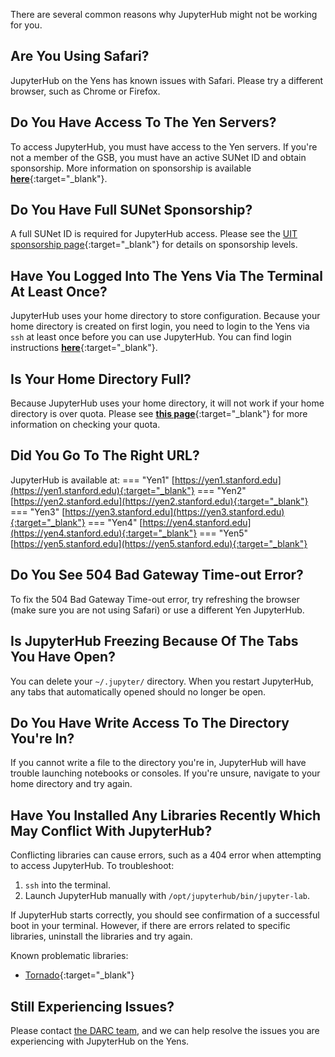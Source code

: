 There are several common reasons why JupyterHub might not be working for you.

## Are You Using Safari?
JupyterHub on the Yens has known issues with Safari. Please try a different browser, such as Chrome or Firefox.

## Do You Have Access To The Yen Servers? 
To access JupyterHub, you must have access to the Yen servers. If you're not a member of the GSB, you must have an active SUNet ID and obtain sponsorship. More information on sponsorship is available [**here**](/_policies/collaborators/){:target="_blank"}.

## Do You Have Full SUNet Sponsorship?
A full SUNet ID is required for JupyterHub access. Please see the [UIT sponsorship page](https://uit.stanford.edu/service/sponsorship){:target="_blank"} for details on sponsorship levels.

## Have You Logged Into The Yens Via The Terminal At Least Once?
JupyterHub uses your home directory to store configuration.  Because your home directory is created on first login, you need to login to the Yens via `ssh` at least once before you can use JupyterHub.  You can find login instructions [**here**](/_getting_started/how_access_yens/#log-in-to-the-yens){:target="_blank"}.
 
## Is Your Home Directory Full?
Because JupyterHub uses your home directory, it will not work if your home directory is over quota. Please see [**this page**](/_user_guide/storage/#how-to-check-zfs-space-quota){:target="_blank"} for more information on checking your quota.

## Did You Go To The Right URL?
JupyterHub is available at:
=== "Yen1"
    [https://yen1.stanford.edu](https://yen1.stanford.edu){:target="_blank"}
=== "Yen2"
    [https://yen2.stanford.edu](https://yen2.stanford.edu){:target="_blank"}
=== "Yen3"
    [https://yen3.stanford.edu](https://yen3.stanford.edu){:target="_blank"}
=== "Yen4"
    [https://yen4.stanford.edu](https://yen4.stanford.edu){:target="_blank"}
=== "Yen5"
    [https://yen5.stanford.edu](https://yen5.stanford.edu){:target="_blank"}


## Do You See 504 Bad Gateway Time-out Error?
To fix the 504 Bad Gateway Time-out error, try refreshing the browser (make sure you are not using Safari) or use a different Yen JupyterHub.


## Is JupyterHub Freezing Because Of The Tabs You Have Open?
You can delete your `~/.jupyter/` directory. When you restart JupyterHub, any tabs that automatically opened should no longer be open.  

## Do You Have Write Access To The Directory You're In?
If you cannot write a file to the directory you're in, JupyterHub will have trouble launching notebooks or consoles. If you're unsure, navigate to your home directory and try again.

## Have You Installed Any Libraries Recently Which May Conflict With JupyterHub? 
Conflicting libraries can cause errors, such as a 404 error when attempting to access JupyterHub. To troubleshoot:

1. `ssh` into the terminal.
2. Launch JupyterHub manually with `/opt/jupyterhub/bin/jupyter-lab`.

If JupyterHub starts correctly, you should see confirmation of a successful boot in your terminal. However, if there are errors related to specific libraries, uninstall the libraries and try again.

Known problematic libraries:

- [Tornado](https://www.tornadoweb.org/en/stable/){:target="_blank"}


## Still Experiencing Issues?

Please contact [the DARC team](mailto:gsb_darcresearch@stanford.edu), and we can help resolve the issues you are experiencing with JupyterHub on the Yens.
